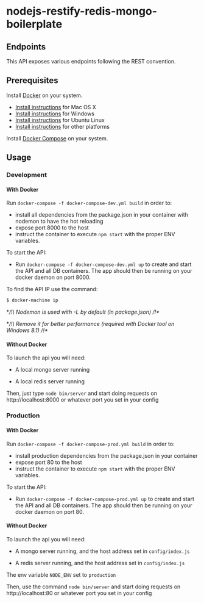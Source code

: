 # nodejs-restify-redis-mongo-boilerplate

## Endpoints

This API exposes various endpoints following the REST convention.

## Prerequisites

Install [Docker](https://www.docker.com/) on your system.

* [Install instructions](https://docs.docker.com/docker-for-mac/) for Mac OS X
* [Install instructions](https://docs.docker.com/docker-for-windows/install/) for Windows
* [Install instructions](https://docs.docker.com/engine/installation/linux/ubuntu/) for Ubuntu Linux
* [Install instructions](https://docs.docker.com/engine/installation/) for other platforms

Install [Docker Compose](https://docs.docker.com/compose/install/) on your system.

## Usage

### Development

#### With Docker

Run `docker-compose -f docker-compose-dev.yml build` in order to:

* install all dependencies from the package.json in your container with nodemon to have the hot reloading
* expose port 8000 to the host
* instruct the container to execute `npm start` with the proper ENV variables.

To start the API:

* Run `docker-compose -f docker-compose-dev.yml up` to create and start the API and all DB containers. The app should then be running on your docker daemon on port 8000.

To find the API IP use the command:
```bash
$ docker-machine ip
```

**/!\ Nodemon is used with -L by default (in package.json) /!\**

**/!\ Remove it for better performance (required with Docker tool on Windows 8.1) /!\**

#### Without Docker

To launch the api you will need:

* A local mongo server running

* A local redis server running


Then, just type ```node bin/server``` and start doing requests on http://localhost:8000 or whatever port you set in your config

### Production

#### With Docker

Run `docker-compose -f docker-compose-prod.yml build` in order to:

* install production dependencies from the package.json in your container
* expose port 80 to the host
* instruct the container to execute `npm start` with the proper ENV variables.

To start the API:

* Run `docker-compose -f docker-compose-prod.yml up` to create and start the API and all DB containers. The app should then be running on your docker daemon on port 80.

#### Without Docker

To launch the api you will need:

* A mongo server running, and the host address set in ```config/index.js```

* A redis server running, and the host address set in ```config/index.js```

The env variable ```NODE_ENV``` set to ```production```

Then, use the command ```node bin/server``` and start doing requests on http://localhost:80 or whatever port you set in your config
